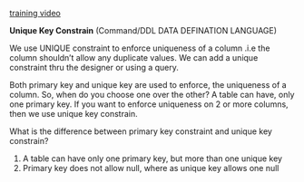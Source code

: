 [training video](https://www.youtube.com/watch?v=oqrsfatxTYE&list=PL08903FB7ACA1C2FB&index=10)

**Unique Key Constrain** (Command/DDL DATA DEFINATION LANGUAGE)

We use UNIQUE constraint to enforce uniqueness of a column .i.e the column shouldn’t allow any duplicate values. We can add a unique constraint thru the designer or using a query.

Both primary key and unique key are used to enforce, the uniqueness of a column. So, when do you choose one over the other?
A table can have, only one primary key. If you want to enforce uniqueness on 2 or more columns, then we use unique key constrain.

What is the difference  between primary key constraint and unique key constrain?
1.	A table can have only one primary key, but more than one unique key
2.	Primary key does not allow null, where as unique key allows one null
